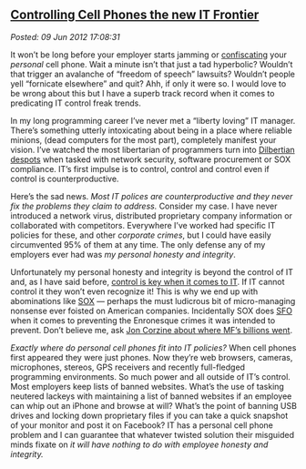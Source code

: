  
[Controlling Cell Phones the new IT Frontier](https://bakerjd99.wordpress.com/2012/06/09/controlling-cell-phones-the-new-it-frontier/)
-------------------------------------------------------------------------------------------------------------------------------------

*Posted: 09 Jun 2012 17:08:31*

It won’t be long before your employer starts jamming or
[confiscating](https://newsfeed.time.com/2012/05/15/obama-campaign-bans-cell-phones-at-private-fundraisers/)
your *personal* cell phone. Wait a minute isn’t that just a tad
hyperbolic? Wouldn’t that trigger an avalanche of “freedom of speech”
lawsuits? Wouldn’t people yell “fornicate elsewhere” and quit? Ahh, if
only it were so. I would love to be wrong about this but I have a superb
track record when it comes to predicating IT control freak trends.

In my long programming career I’ve never met a “liberty loving” IT
manager. There’s something utterly intoxicating about being in a place
where reliable minions, (dead computers for the most part), completely
manifest your vision. I’ve watched the most libertarian of programmers
turn into [Dilbertian
despots](https://dilbert.com/strips/comic/2010-09-13/) when tasked with
network security, software procurement or SOX compliance. IT’s first
impulse is to control, control and control even if control is
counterproductive.

Here’s the sad news. *Most IT polices are counterproductive and they
never fix the problems they claim to address.* Consider my case. I have
never introduced a network virus, distributed proprietary company
information or collaborated with competitors. Everywhere I’ve worked had
specific IT policies for these, and other *corporate crimes*, but I
could have easily circumvented 95% of them at any time. The only defense
any of my employers ever had was *my personal honesty and integrity*.

Unfortunately my personal honesty and integrity is beyond the control of
IT and, as I have said before, [control is key when it comes to
IT](https://bakerjd99.wordpress.com/2010/06/11/the-real-problem-with-enterprise-software/).
If IT cannot control it they won’t even recognize it! This is why we end
up with abominations like
[SOX](https://www.infoworld.com/d/developer-world/sarbanes-oxley-seen-biggest-it-time-waster-481)
— perhaps the must ludicrous bit of micro-managing nonsense ever foisted
on American companies. Incidentally SOX does
[SFO](https://www.urbandictionary.com/define.php?term=sweet%20fuck%20all)
when it comes to preventing the Enronesque crimes it was intended to
prevent. Don’t believe me, ask [Jon Corzine about where MF’s billions
went](https://technorati.com/business/article/jon-corzine-to-be-hoisted-by/).

*Exactly where do personal cell phones fit into IT policies?* When cell
phones first appeared they were just phones. Now they’re web browsers,
cameras, microphones, stereos, GPS receivers and recently full-fledged
programming environments. So much power and all outside of IT’s control.
Most employers keep lists of banned websites. What’s the use of tasking
neutered lackeys with maintaining a list of banned websites if an
employee can whip out an iPhone and browse at will? What’s the point of
banning USB drives and locking down proprietary files if you can take a
quick snapshot of your monitor and post it on Facebook? IT has a
personal cell phone problem and I can guarantee that whatever twisted
solution their misguided minds fixate on *it will have nothing to do
with employee honesty and integrity.*
